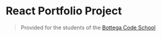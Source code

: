 # React Portfolio Project

> Provided for the students of the [Bottega Code School](https://bottega.tech/)
